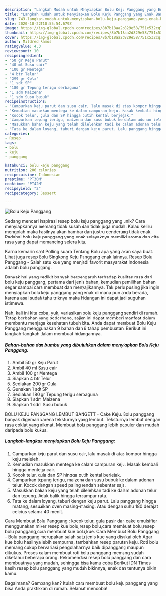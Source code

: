 ```yaml
---
description: "Langkah Mudah untuk Menyiapkan Bolu Keju Panggang yang Enak Banget"
title: "Langkah Mudah untuk Menyiapkan Bolu Keju Panggang yang Enak Banget"
slug: 743-langkah-mudah-untuk-menyiapkan-bolu-keju-panggang-yang-enak-banget
date: 2020-10-22T10:55:54.679Z
image: https://img-global.cpcdn.com/recipes/8b7b18aa2d829e58/751x532cq70/bolu-keju-panggang-foto-resep-utama.jpg
thumbnail: https://img-global.cpcdn.com/recipes/8b7b18aa2d829e58/751x532cq70/bolu-keju-panggang-foto-resep-utama.jpg
cover: https://img-global.cpcdn.com/recipes/8b7b18aa2d829e58/751x532cq70/bolu-keju-panggang-foto-resep-utama.jpg
author: Mildred Ramos
ratingvalue: 4.3
reviewcount: 10
recipeingredient:
- "50 gr Keju Parut"
- "40 ml Susu cair"
- "100 gr Mentega"
- "4 btr Telur"
- "200 gr Gula"
- "1 sdt SP"
- "180 gr Tepung terigu serbaguna"
- "1 sdm Maizena"
- "1 sdm Susu bubuk"
recipeinstructions:
- "Campurkan keju parut dan susu cair, lalu masak di atas kompor hingga keju meleleh."
- "Kemudian masukkan mentega ke dalam campuran keju. Masak kembali hingga mentega cair."
- "Kocok telur, gula dan SP hingga putih kental berjejak."
- "Campurkan tepung terigu, maizena dan susu bubuk ke dalam adonan telur. Kocok dengan speed paling rendah sebentar saja."
- "Masukkan bahan keju yang telah dilelehkan tadi ke dalam adonan telur dan tepung. Aduk balik hingga tercampur rata."
- "Tata ke dalam loyang, taburi dengan keju parut. Lalu panggang hingga matang, sesuaikan oven masing-masing. Atau dengan suhu 180 derajat celcius selama 40 menit."
categories:
- Resep
tags:
- bolu
- keju
- panggang

katakunci: bolu keju panggang 
nutrition: 206 calories
recipecuisine: Indonesian
preptime: "PT30M"
cooktime: "PT42M"
recipeyield: "2"
recipecategory: Dessert

---
```



![Bolu Keju Panggang](https://img-global.cpcdn.com/recipes/8b7b18aa2d829e58/751x532cq70/bolu-keju-panggang-foto-resep-utama.jpg)

Sedang mencari inspirasi resep bolu keju panggang yang unik? Cara menyiapkannya memang tidak susah dan tidak juga mudah. Kalau keliru mengolah maka hasilnya akan hambar dan justru cenderung tidak enak. Padahal bolu keju panggang yang enak selayaknya memiliki aroma dan cita rasa yang dapat memancing selera kita.

Karna kemarin saat Polling suara Tentang Bolu apa yang akan saya buat. Lihat juga resep Bolu Singkong Keju Panggang enak lainnya. Resep Bolu Panggang - Salah satu kue yang menjadi favorit masyarakat Indonesia adalah bolu panggang.

Banyak hal yang sedikit banyak berpengaruh terhadap kualitas rasa dari bolu keju panggang, pertama dari jenis bahan, kemudian pemilihan bahan segar sampai cara membuat dan menyajikannya. Tak perlu pusing jika ingin menyiapkan bolu keju panggang yang enak di mana pun anda berada, karena asal sudah tahu triknya maka hidangan ini dapat jadi suguhan istimewa.


Nah, kali ini kita coba, yuk, variasikan bolu keju panggang sendiri di rumah. Tetap berbahan yang sederhana, sajian ini dapat memberi manfaat dalam membantu menjaga kesehatan tubuh kita. Anda dapat membuat Bolu Keju Panggang menggunakan 9 bahan dan 6 tahap pembuatan. Berikut ini langkah-langkah dalam membuat hidangannya.

<!--inarticleads1-->

##### Bahan-bahan dan bumbu yang dibutuhkan dalam menyiapkan Bolu Keju Panggang:

1. Ambil 50 gr Keju Parut
1. Ambil 40 ml Susu cair
1. Ambil 100 gr Mentega
1. Siapkan 4 btr Telur
1. Sediakan 200 gr Gula
1. Gunakan 1 sdt SP
1. Sediakan 180 gr Tepung terigu serbaguna
1. Siapkan 1 sdm Maizena
1. Siapkan 1 sdm Susu bubuk


BOLU KEJU PANGGANG LEMBUT BANGETT - Cake Keju. Bolu panggang banyak digemari karena teksturnya yang lembut. Teksturnya lembut dengan rasa coklat yang nikmat. Membuat bolu panggang lebih populer dan mudah daripada bolu kukus. 

<!--inarticleads2-->

##### Langkah-langkah menyiapkan Bolu Keju Panggang:

1. Campurkan keju parut dan susu cair, lalu masak di atas kompor hingga keju meleleh.
1. Kemudian masukkan mentega ke dalam campuran keju. Masak kembali hingga mentega cair.
1. Kocok telur, gula dan SP hingga putih kental berjejak.
1. Campurkan tepung terigu, maizena dan susu bubuk ke dalam adonan telur. Kocok dengan speed paling rendah sebentar saja.
1. Masukkan bahan keju yang telah dilelehkan tadi ke dalam adonan telur dan tepung. Aduk balik hingga tercampur rata.
1. Tata ke dalam loyang, taburi dengan keju parut. Lalu panggang hingga matang, sesuaikan oven masing-masing. Atau dengan suhu 180 derajat celcius selama 40 menit.


Cara Membuat Bolu Panggang : kocok telur, gula pasir dan cake emulsifier menggunakan mixer resep kue bolu,resep bolu,cara membuat bolu,resep bolu panggang,cara membuat kue bolu,kue. Cara Membuat Bolu Panggang - Bolu panggang merupakan salah satu jenis kue yang disukai oleh Agar kue bolu hasilnya lebih sempurna, tambahkan resep parutan keju. Roti bolu memang cukup bervariasi pengolahannya baik dipanggang maupun dikukus. Proses dalam membuat roti bolu panggang memang sudah diketahui beberapa orang. Rekomendasi resep bolu panggang dan cara membuatnya yang mudah, sehingga bisa kamu coba Berikut IDN Times kasih resep bolu panggang yang mudah bikinnya, enak dan tentunya bikin kamu. 

Bagaimana? Gampang kan? Itulah cara membuat bolu keju panggang yang bisa Anda praktikkan di rumah. Selamat mencoba!
